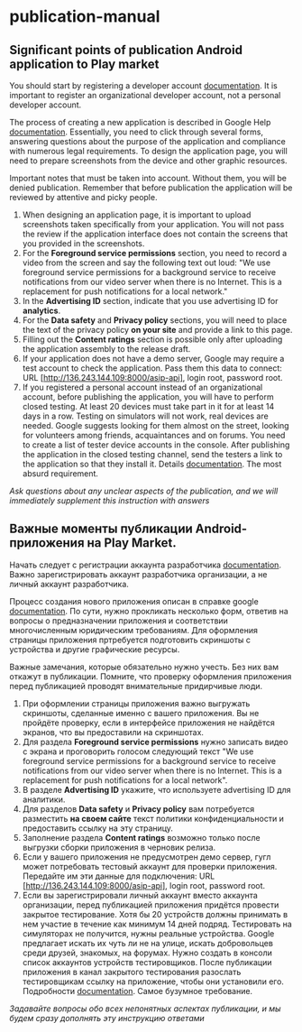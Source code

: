 # publication-manual

## Significant points of publication Android application to Play market

You should start by registering a developer account [documentation](https://support.google.com/googleplay/android-developer/answer/6112435). It is important to register an organizational developer account, not a personal developer account.

The process of creating a new application is described in Google Help [documentation](https://support.google.com/googleplay/android-developer/answer/9859152).
Essentially, you need to click through several forms, answering questions about the purpose of the application and compliance with numerous legal requirements.
To design the application page, you will need to prepare screenshots from the device and other graphic resources.

Important notes that must be taken into account. Without them, you will be denied publication. Remember that before publication the application will be reviewed by attentive and picky people.

1. When designing an application page, it is important to upload screenshots taken specifically from your application. You will not pass the review if the application interface does not contain the screens that you provided in the screenshots.
2. For the **Foreground service permissions** section, you need to record a video from the screen and say the following text out loud: "We use foreground service permissions for a background service to receive notifications from our video server when there is no Internet. This is a replacement for push notifications for a local network."
3. In the **Advertising ID** section, indicate that you use advertising ID for **analytics**.
4. For the **Data safety** and **Privacy policy** sections, you will need to place the text of the privacy policy **on your site** and provide a link to this page.
5. Filling out the **Content ratings** section is possible only after uploading the application assembly to the release draft.
6. If your application does not have a demo server, Google may require a test account to check the application. Pass them this data to connect: URL [http://136.243.144.109:8000/asip-api], login root, password root.
7. If you registered a personal account instead of an organizational account, before publishing the application, you will have to perform closed testing. At least 20 devices must take part in it for at least 14 days in a row. Testing on simulators will not work, real devices are needed. Google suggests looking for them almost on the street, looking for volunteers among friends, acquaintances and on forums. You need to create a list of tester device accounts in the console. After publishing the application in the closed testing channel, send the testers a link to the application so that they install it. Details [documentation](https://support.google.com/googleplay/android-developer/answer/14151465). The most absurd requirement. 

_Ask questions about any unclear aspects of the publication, and we will immediately supplement this instruction with answers_


## Важные моменты публикации Android-приложения на Play Market.

Начать следует с регистрации аккаунта разработчика [documentation](https://support.google.com/googleplay/android-developer/answer/6112435). Важно зарегистрировать аккаунт разработчика организации, а не личный аккаунт разработчика.

Процесс создания нового приложения описан в справке google
[documentation](https://support.google.com/googleplay/android-developer/answer/9859152).
По сути, нужно прокликать несколько форм, ответив на вопросы о предназначении приложения и соответствии многочисленным юридическим требованиям.
Для оформления страницы приложения пртребуется подготовить скриншоты с устройства и другие графические ресурсы.

Важные замечания, которые обязательно нужно учесть. Без них вам откажут в публикации. Помните, что проверку оформления приложения перед публикацией проводят внимательные придирчивые люди.

1. При оформлении страницы приложения важно выгружать скриншоты, сделанные именно с вашего приложения. Вы не пройдёте проверку, если в интерфейсе приложения не найдётся экранов, что вы предоставили на скриншотах.
2. Для раздела **Foreground service permissions** нужно записать видео с экрана и проговорить голосом следующий текст "We use foreground service permissions for a background service to receive notifications from our video server when there is no Internet. This is a replacement for push notifications for a local network". 
3. В разделе **Advertising ID** укажите, что используете advertising ID для аналитики.
4. Для разделов **Data safety** и **Privacy policy** вам потребуется разместить **на своем сайте** текст политики конфиденциальности и предоставить ссылку на эту страницу. 
5. Заполнение раздела **Content ratings** возможно только после выгрузки сборки приложения в черновик релиза.
6. Если у вашего приложения не предусмотрен демо сервер, гугл может потребовать тестовый аккаунт для проверки приложения. Передайте им эти данные для подключения: URL [http://136.243.144.109:8000/asip-api], login root, password root.
7. Если вы зарегистрировали личный аккаунт вместо аккаунта организации, перед публикацией приложения придётся провести закрытое тестирование. Хотя бы 20 устройств должны принимать в нем участие в течение как минимум 14 дней подряд. Тестировать на симуляторах не получится, нужны реальные устройства. Google предлагает искать их чуть ли не на улице, искать добровольцев среди друзей, знакомых, на форумах. Нужно создать в консоли список аккаунтов устройств тестировщиков. После публикации приложения в канал закрытого тестирования разослать тестировщикам ссылку на приложение, чтобы они установили его. Подробности [documentation](https://support.google.com/googleplay/android-developer/answer/14151465). Самое бузумное требование. 

_Задавайте вопросы обо всех непонятных аспектах публикации, и мы будем сразу дополнять эту инструкцию ответами_
